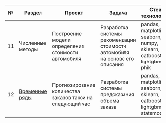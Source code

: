 | №  | Раздел             | Проект                                      | Задача                                                       | Стек технологий                                            |
|----|--------------------|---------------------------------------------|--------------------------------------------------------------|------------------------------------------------------------|
| 11 | Численные методы   | Построение модели определения стоимости автомобиля | Разработка системы рекомендации стоимости автомобиля на основе его описания | pandas, matplotlib, seaborn, numpy, sklearn, catboost, lightgbm, phik |
| 12 | [Временные ряды](https://github.com/Grisha1205/Python-projects-repository/tree/main/%D0%92%D1%80%D0%B5%D0%BC%D0%B5%D0%BD%D0%BD%D1%8B%D0%B5%20%D1%80%D1%8F%D0%B4%D1%8B) | Прогнозирование количества заказов такси на следующий час | Разработка системы предсказания объема заказа | pandas, matplotlib, seaborn, sklearn, catboost, lightgbm, statsmodels |
